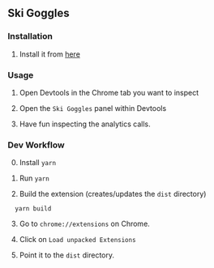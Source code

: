 ## Ski Goggles

### Installation

1. Install it from [here](https://chrome.google.com/webstore/detail/ski-goggles/epjlgeofddfejkenffcddgcdnjkcanle)

### Usage

1. Open Devtools in the Chrome tab you want to inspect

2. Open the `Ski Goggles` panel within Devtools

3. Have fun inspecting the analytics calls.

### Dev Workflow

0. Install `yarn`

1. Run `yarn`

2. Build the extension (creates/updates the `dist` directory)

  ```
    yarn build
  ```

3. Go to `chrome://extensions` on Chrome.

4. Click on `Load unpacked Extensions`

5. Point it to the `dist` directory.
